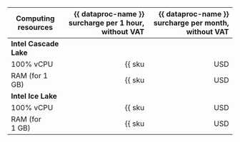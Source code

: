 | Computing resources | {{ dataproc-name }} surcharge per 1 hour, without VAT | {{ dataproc-name }} surcharge per month, without VAT |
|---------------------|------------------------------------------------------:|------------------------------------------------------:|
| **Intel Cascade Lake**                                                                                                            |
| 100% vCPU           | {{ sku|USD|mdb.dataproc.v2.cpu.c100|string }}         | {{ sku|USD|mdb.dataproc.v2.cpu.c100|month|string }}         |
| RAM (for 1 GB)      | {{ sku|USD|mdb.dataproc.v2.ram|string }}              | {{ sku|USD|mdb.dataproc.v2.ram|month|string }}              |
| **Intel Ice Lake**                                                                                                                    |
| 100% vCPU           | {{ sku|USD|mdb.dataproc.v3.cpu.c100|string }}         | {{ sku|USD|mdb.dataproc.v3.cpu.c100|month|string }}         |
| RAM (for 1 GB)      | {{ sku|USD|mdb.dataproc.v3.ram|string }}              | {{ sku|USD|mdb.dataproc.v3.ram|month|string }}              |
